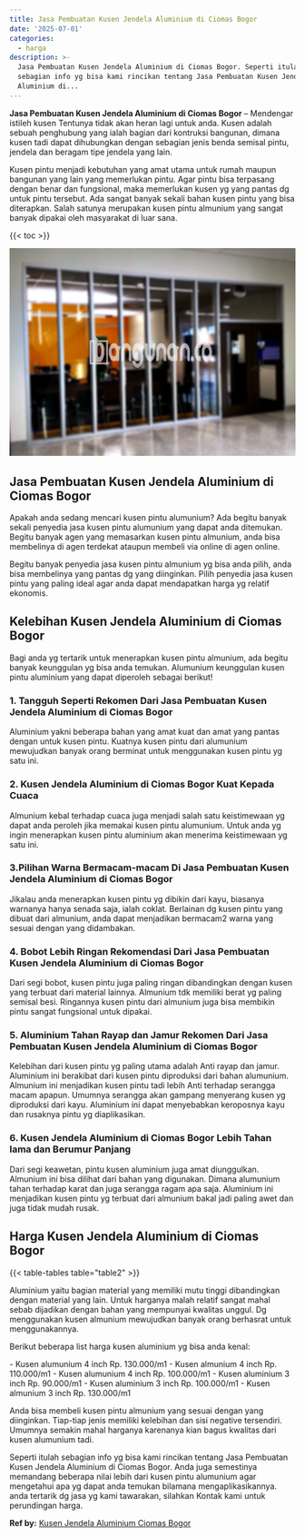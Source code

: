 ```yaml
---
title: Jasa Pembuatan Kusen Jendela Aluminium di Ciomas Bogor
date: '2025-07-01'
categories:
  - harga
description: >-
  Jasa Pembuatan Kusen Jendela Aluminium di Ciomas Bogor. Seperti itulah
  sebagian info yg bisa kami rincikan tentang Jasa Pembuatan Kusen Jendela
  Aluminium di...
---
```


**Jasa Pembuatan Kusen Jendela Aluminium di Ciomas Bogor** – Mendengar istileh kusen Tentunya tidak akan heran lagi untuk anda. Kusen adalah sebuah penghubung yang ialah bagian dari kontruksi bangunan, dimana kusen tadi dapat dihubungkan dengan sebagian jenis benda semisal pintu, jendela dan beragam tipe jendela yang lain.

Kusen pintu menjadi kebutuhan yang amat utama untuk rumah maupun bangunan yang lain yang memerlukan pintu. Agar pintu bisa terpasang dengan benar dan fungsional, maka memerlukan kusen yg yang pantas dg untuk pintu tersebut. Ada sangat banyak sekali bahan kusen pintu yang bisa diterapkan. Salah satunya merupakan kusen pintu almunium yang sangat banyak dipakai oleh masyarakat di luar sana.

{{< toc >}}

![Jasa Pembuatan Kusen Jendela Aluminium di Ciomas Bogor](/images/harga-kusen-jendela-alumunium-47.png)

## Jasa Pembuatan Kusen Jendela Aluminium di Ciomas Bogor

Apakah anda sedang mencari kusen pintu alumunium? Ada begitu banyak sekali penyedia jasa kusen pintu alumunium yang dapat anda ditemukan. Begitu banyak agen yang memasarkan kusen pintu almunium, anda bisa membelinya di agen terdekat ataupun membeli via online di agen online.

Begitu banyak penyedia jasa kusen pintu almunium yg bisa anda pilih, anda bisa membelinya yang pantas dg yang diinginkan. Pilih penyedia jasa kusen pintu yang paling ideal agar anda dapat mendapatkan harga yg relatif ekonomis.

## Kelebihan Kusen Jendela Aluminium di Ciomas Bogor

Bagi anda yg tertarik untuk menerapkan kusen pintu almunium, ada begitu banyak keunggulan yg bisa anda temukan. Alumunium keunggulan kusen pintu aluminium yang dapat diperoleh sebagai berikut!

### 1\. Tangguh Seperti Rekomen Dari Jasa Pembuatan Kusen Jendela Aluminium di Ciomas Bogor

Aluminium yakni beberapa bahan yang amat kuat dan amat yang pantas dengan untuk kusen pintu. Kuatnya kusen pintu dari alumunium mewujudkan banyak orang berminat untuk menggunakan kusen pintu yg satu ini.

### 2\. Kusen Jendela Aluminium di Ciomas Bogor Kuat Kepada Cuaca

Almunium kebal terhadap cuaca juga menjadi salah satu keistimewaan yg dapat anda peroleh jika memakai kusen pintu alumunium. Untuk anda yg ingin menerapkan kusen pintu aluminium akan menerima keistimewaan yg satu ini.

### 3.Pilihan Warna Bermacam-macam Di Jasa Pembuatan Kusen Jendela Aluminium di Ciomas Bogor

Jikalau anda menerapkan kusen pintu yg dibikin dari kayu, biasanya warnanya hanya senada saja, ialah coklat. Berlainan dg kusen pintu yang dibuat dari almunium, anda dapat menjadikan bermacam2 warna yang sesuai dengan yang didambakan.

### 4\. Bobot Lebih Ringan Rekomendasi Dari Jasa Pembuatan Kusen Jendela Aluminium di Ciomas Bogor

Dari segi bobot, kusen pintu juga paling ringan dibandingkan dengan kusen yang terbuat dari material lainnya. Almunium tdk memiliki berat yg paling semisal besi. Ringannya kusen pintu dari almunium juga bisa membikin pintu sangat fungsional untuk dipakai.

### 5\. Aluminium Tahan Rayap dan Jamur Rekomen Dari Jasa Pembuatan Kusen Jendela Aluminium di Ciomas Bogor

Kelebihan dari kusen pintu yg paling utama adalah Anti rayap dan jamur. Aluminium ini berakibat dari kusen pintu diproduksi dari bahan alumunium. Almunium ini menjadikan kusen pintu tadi lebih Anti terhadap serangga macam apapun. Umumnya serangga akan gampang menyerang kusen yg diproduksi dari kayu. Aluminium ini dapat menyebabkan keroposnya kayu dan rusaknya pintu yg diaplikasikan.

### 6\. Kusen Jendela Aluminium di Ciomas Bogor Lebih Tahan lama dan Berumur Panjang

Dari segi keawetan, pintu kusen aluminium juga amat diunggulkan. Almunium ini bisa dilihat dari bahan yang digunakan. Dimana alumunium tahan terhadap karat dan juga serangga ragam apa saja. Aluminium ini menjadikan kusen pintu yg terbuat dari almunium bakal jadi paling awet dan juga tidak mudah rusak.

## Harga Kusen Jendela Aluminium di Ciomas Bogor

{{< table-tables table="table2" >}}

Aluminium yaitu bagian material yang memiliki mutu tinggi dibandingkan dengan material yang lain. Untuk harganya malah relatif sangat mahal sebab dijadikan dengan bahan yang mempunyai kwalitas unggul. Dg menggunakan kusen almunium mewujudkan banyak orang berhasrat untuk menggunakannya.

Berikut beberapa list harga kusen aluminium yg bisa anda kenal:

\- Kusen alumunium 4 inch Rp. 130.000/m1 - Kusen almunium 4 inch Rp. 110.000/m1 - Kusen alumunium 4 inch Rp. 100.000/m1 - Kusen aluminium 3 inch Rp. 90.000/m1 - Kusen aluminium 3 inch Rp. 100.000/m1 - Kusen almunium 3 inch Rp. 130.000/m1

Anda bisa membeli kusen pintu almunium yang sesuai dengan yang diinginkan. Tiap-tiap jenis memiliki kelebihan dan sisi negative tersendiri. Umumnya semakin mahal harganya karenanya kian bagus kwalitas dari kusen alumunium tadi.

Seperti itulah sebagian info yg bisa kami rincikan tentang Jasa Pembuatan Kusen Jendela Aluminium di Ciomas Bogor. Anda juga semestinya memandang beberapa nilai lebih dari kusen pintu alumunium agar mengetahui apa yg dapat anda temukan bilamana mengaplikasikannya. anda tertarik dg jasa yg kami tawarakan, silahkan Kontak kami untuk perundingan harga.

**Ref by:** [Kusen Jendela Aluminium Ciomas Bogor](https://id.wikipedia.org/wiki/Kusen)
